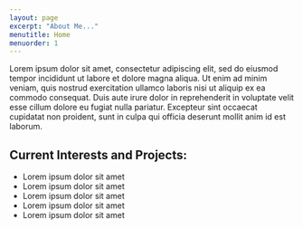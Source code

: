 ```yaml
---
layout: page
excerpt: "About Me..."
menutitle: Home
menuorder: 1
---
```


Lorem ipsum dolor sit amet, consectetur adipiscing elit, sed do eiusmod tempor incididunt ut labore et dolore magna aliqua. Ut enim ad minim veniam, quis nostrud exercitation ullamco laboris nisi ut aliquip ex ea commodo consequat. Duis aute irure dolor in reprehenderit in voluptate velit esse cillum dolore eu fugiat nulla pariatur. Excepteur sint occaecat cupidatat non proident, sunt in culpa qui officia deserunt mollit anim id est laborum.

## Current Interests and Projects:

- Lorem ipsum dolor sit amet
- Lorem ipsum dolor sit amet
- Lorem ipsum dolor sit amet
- Lorem ipsum dolor sit amet
- Lorem ipsum dolor sit amet
